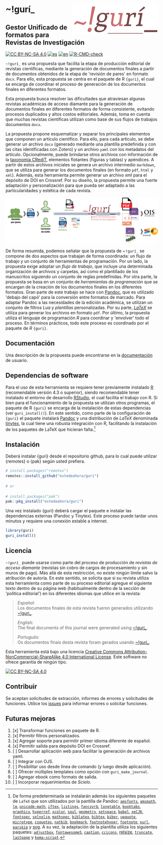 # \~!gurí\_<a href="https://github.com/estedeahora/guri"><img src="docs/figures/guri_logo.png" align="right" height="100"/></a>

## Gestor Unificado de formatos para Revistas de Investigación

<!-- badges: start -->
[![CC BY-NC-SA 4.0](https://img.shields.io/badge/License-CC%20BY--NC--SA%204.0-lightgrey.svg)](http://creativecommons.org/licenses/by-nc-sa/4.0/) [![es](https://img.shields.io/badge/lang-es-yellow.svg)](https://github.com/estedeahora/guri/blob/main/README.md) [![en](https://img.shields.io/badge/lang-en-red.svg)](https://github.com/estedeahora/guri/blob/main/README.en.md) <!-- [![pt-br](https://img.shields.io/badge/lang-pt--br-green.svg)](https://github.com/jonatasemidio/multilanguage-readme-pattern/blob/master/README.pt-br.md)-->
[![R-CMD-check](https://github.com/estedeahora/guri/actions/workflows/R-CMD-check.yaml/badge.svg)](https://github.com/estedeahora/guri/actions/workflows/R-CMD-check.yaml)
<!-- badges: end -->

`~!gurí_` es una propuesta que facilita la etapa de producción editorial de revistas científicas, mediante la generación de documentos finales a partir de documentos obtenidos de la etapa de 'revisión de pares' en formato `docx`. Para ello, esta propuesta se centra en el paquete de R `{guri}`, el cual se encarga de coordinar el proceso de generación de los documentos finales en diferentes formatos. 

Esta propuesta busca resolver las dificultades que atraviesan algunas revistas académicas de acceso diamante para la generación de documentos finales en diferentes formatos de forma consistente, evitando procesos duplicados y altos costos editoriales. Además, toma en cuenta que muchas revistas científicas utilizan como base de sus flujos de trabajos documentos `docx`. <!--  La propuesta surgió como respuesta a la dificultad de las revistas académcias de acceso diamante para generar los documentos finales del proceso de publicación sin aumentar los costos de publicación. -->

La propuesta propone esquematizar y separar los principales elementos que componen un artículo científico. Para ello, para cada artículo, se debe generar un archivo `docx` (generado mediante una plantilla predefinida y con las citas identificadas con Zotero) y un archivo `yaml` con los metadatos del artículo. Opcionalmente, puede brindarse otros archivos con información de la [taxonomía CRediT](https://credit.niso.org/), elementos flotantes (figuras y tablas) y apéndices. A partir de estos archivos iniciales se genera un archivo intermedio `markdown`, que se utiliza para generar los documentos finales (en formato `pdf`, `html` y `xml`). Además, esta herramienta permite generar un archivo xml para el depósito de DOI en Crossref. Por su diseño, la propuesta permite una fuerte adaptación y personalización para que pueda ser adaptado a las particularidades y estética de cada revista.

![Esquema general](docs/figures/scheme_gral.png)

De forma resumida, podemos señalar que la propuesta de \~`!gurí_` se compone de dos aspectos que trabajan de forma coordinada: un flujo de trabajo y un conjunto de herramientas de programación. Por un lado, la propuesta exige adoptar un *flujo de trabajo*, que incluye una determinada organización de archivos y carpetas, así como el plantillado de los manuscritos siguiendo un conjunto de reglas predefinidas. Por otra parte, la propuesta se basa en un conjunto de *herramientas de programación* que se encargan de la creación de los documentos finales en los diferentes formatos. Gran parte de este trabajo se hace con [Pandoc](https://pandoc.org/), que es utilizado 'debajo del capó' para la conversión entre formatos de marcado. Para adaptar Pandoc a las necesidades de la edición académica, se utilizan un conjunto de filtros *Lua* y *plantillas* personalizadas. Por su parte, [*LaTeX*](https://www.latex-project.org/) se utiliza para generar los archivos en formato `pdf`. Por último, la propuesta utiliza el lenguaje de programación *R* para coordinar y 'envolver' todo el proceso. En términos prácticos, todo este proceso es coordinado por el paquete de *R* `{guri}`. 

## Documentación

Una descripción de la propuesta puede encontrarse en la [documentación](https://estedeahora.github.io/guri/) de usuario.

## Dependencias de software

Para el uso de esta herramienta se requiere tener previamente instalado [R](https://cran.r-project.org/) (recomendable versión 4.3 o superior), siendo recomendable tener instalado el entorno de desarrollo [RStudio](https://posit.co/products/open-source/rstudio/), el cual facilita el trabajo con R. Si bien para el funcionamiento de la propuesta se utilizan otros programas, el paquete de R `{guri}` se encarga de la instalación de estas dependencias (ver `guri_install()`). En este sentido, como parte de la configuración de `{guri}` el paquete instalará [Pandoc](https://pandoc.org/) y una distribución de *LaTeX* denominada [tinytex](https://yihui.org/tinytex/), la cual tiene una robusta integración con R, facilitando la instalación de los paquetes de LaTeX que hicieran falta.[^1]

[^1]: De forma predeterminada se instalarán además los siguientes paquetes de `LaTeX` que son utilizados por la pantilla de Pandoc: [`amsfonts`](https://ctan.org/pkg/amsfonts), [`amsmath`](https://ctan.org/pkg/amsmath), [`lm`](https://ctan.org/pkg/lm), [`unicode-math`](https://ctan.org/pkg/unicode-math), [`iftex`](https://ctan.org/pkg/iftex), [`listings`](https://ctan.org/pkg/listings), [`fancyvrb`](https://ctan.org/pkg/fancyvrb), [`longtable`](https://ctan.org/pkg/longtable), [`booktabs`](https://ctan.org/pkg/booktabs), [`graphicx`](https://ctan.org/pkg/graphicx), [`hyperref`](https://ctan.org/pkg/hyperref), [`xcolor`](https://ctan.org/pkg/xcolor), [`soul`](https://ctan.org/pkg/soul), [`geometry`](https://ctan.org/pkg/geometry), [`setspace`](https://ctan.org/pkg/setspace), [`babel`](https://ctan.org/pkg/babel), [`xeCJK`](https://ctan.org/pkg/xecjk), [`fontspec`](https://ctan.org/pkg/fontspec), [`selnolig`](https://ctan.org/pkg/selnolig), [`mathspec`](https://ctan.org/pkg/mathspec), [`biblatex`](https://ctan.org/pkg/biblatex), [`bibtex`](https://ctan.org/pkg/bibtex), [`biber`](https://ctan.org/pkg/biber), [`upquote`](https://ctan.org/pkg/upquote), [`microtype`](https://ctan.org/pkg/microtype), [`csquotes`](https://ctan.org/pkg/csquotes), [`natbib`](https://ctan.org/pkg/natbib), [`bookmark`](https://ctan.org/pkg/bookmark), [`footnotehyper`](https://ctan.org/pkg/footnotehyper), [`footnote`](https://ctan.org/pkg/footnote), [`xurl`](https://ctan.org/pkg/xurl), [`parskip`](https://ctan.org/pkg/parskip) y [svg](https://ctan.org/pkg/svg). A su vez, la adaptación de la plantilla utiliza los siguientes paquetes: [`adjustbox`](https://ctan.org/pkg/adjustbox), [`fontawesome5`](https://ctan.org/pkg/fontawesome5), [`caption`](https://ctan.org/pkg/caption), [`ccicons`](https://ctan.org/pkg/ccicons), [relsize](https://ctan.org/pkg/relsize), [`truncate`](https://ctan.org/pkg/truncate), [`lastpage`](https://ctan.org/pkg/lastpage) y [`koma-script`](https://ctan.org/pkg/koma-script).

## Instalación

Deberá instalar {guri} desde el repositorio github, para lo cual puede utilizar {remotes} o {pak} según usted prefiera.

``` r
# install.packages("remotes")
remotes::install_github("estedeahora/guri")

# or

# install.packages("pak")
pak::pkg_install("estedeahora/guri")
```
Una vez instalado {guri} deberá cargar el paquete e instalar las dependencias externas (Pandoc y Tinytex). Este proceso puede tardar unos minutos y requiere una conexión estable a internet.

``` r
library(guri)
guri_install()
```

## Licencia

*`~!gurí_`* puede usarse como parte del proceso de producción de *revistas de acceso diamante* (revistas sin cobro de cargos de procesamiento y sin muros de pago). Más allá de esta restricción, no existe ningún límite salvo la atribución de autoría. En este sentido, se solicita que si su revista utiliza esta herramienta como parte de su proceso editorial agregue el siguiente texto dentro de su página web (habitualmente dentro de la sección de 'política editorial') en los diferentes idiomas que utilice en la revista:

> *Español:*\
> Los documentos finales de esta revista fueron generados utilizando [\~!guri\_](https://github.com/estedeahora/guri).
>
> *English:*\
> The final documents of this journal were generated using [\~!guri\_](https://github.com/estedeahora/guri).
>
> *Português:*\
> Os documentos finais desta revista foram gerados usando [\~!guri\_](https://github.com/estedeahora/guri).

Esta herramienta está bajo una licencia [Creative Commons Attribution-NonCommercial-ShareAlike 4.0 International License](http://creativecommons.org/licenses/by-nc-sa/4.0/). Este software no ofrece garantía de ningún tipo.

[![CC BY-NC-SA 4.0](https://licensebuttons.net/l/by-nc-sa/4.0/88x31.png)](http://creativecommons.org/licenses/by-nc-sa/4.0/)

## Contribuir

Se aceptan solicitudes de extracción, informes de errores y solicitudes de funciones. Utilice los [issues](https://github.com/estedeahora/guri/issues) para informar errores o solicitar funciones.

## Futuras mejoras

1.  [x] Transformar funciones en paquete de R.
2.  [x] Permitir filtros personalizados.
3.  [x] Agregar soporte para permitir primer idioma diferente de español.
4.  [x] Permitir salida para depósito DOI en Crossref.
5.  [ ] Desarrollar aplicación web para facilitar la generación de archivos yaml.
6.  [ ] Integrar con OJS.
7.  [ ] Posibilitar uso desde línea de comando (y luego desde aplicación).
8.  [ ] Ofrecer múltiples templates como opción con `guri_make_journal`.
9.  [ ] Agregar ebook como formato de salida.
10.  [ ] Incorporar requerimientos de *Scielo*.
